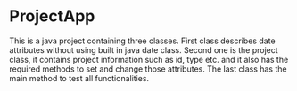 # ProjectApp
This is a java project containing three classes. First class describes date attributes without using built in java date class. Second one is the project class, it contains project information such as id, type etc. and it also has the required methods to set and change those attributes. The last class has the main method to test all functionalities.

